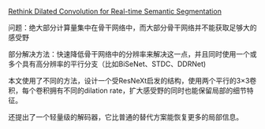 [Rethink Dilated Convolution for Real-time Semantic Segmentation](https://github.com/RolandGao/RegSeg)

问题：绝大部分计算量集中在骨干网络中，而大部分骨干网络并不能获取足够大的感受野

部分解决方法：快速降低骨干网络中的分辨率来解决这一点，并且同时使用一个或多个具有高分辨率的平行分支（比如BiSeNet、STDC、DDRNet)

本文使用了不同的方法，设计一个受ResNeXt启发的结构，使用两个平行的3×3卷积，每个卷积拥有不同的dilation rate，扩大感受野的同时也能保留局部的细节特征。

还提出了一个轻量级的解码器，它比普通的替代方案能恢复更多的局部信息。

